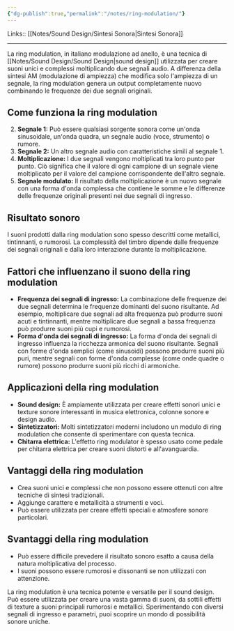 ```yaml
---
{"dg-publish":true,"permalink":"/notes/ring-modulation/"}
---
```


Links:: [[Notes/Sound Design/Sintesi Sonora\|Sintesi Sonora]]

---
La ring modulation, in italiano modulazione ad anello, è una tecnica di [[Notes/Sound Design/Sound Design\|sound design]] utilizzata per creare suoni unici e complessi moltiplicando due segnali audio. A differenza della sintesi AM (modulazione di ampiezza) che modifica solo l'ampiezza di un segnale, la ring modulation genera un output completamente nuovo combinando le frequenze dei due segnali originali.

## Come funziona la ring modulation

2. **Segnale 1:** Può essere qualsiasi sorgente sonora come un'onda sinusoidale, un'onda quadra, un segnale audio (voce, strumento) o rumore.
4. **Segnale 2:** Un altro segnale audio con caratteristiche simili al segnale 1.
6. **Moltiplicazione:** I due segnali vengono moltiplicati tra loro punto per punto. Ciò significa che il valore di ogni campione di un segnale viene moltiplicato per il valore del campione corrispondente dell'altro segnale.
8. **Segnale modulato:** Il risultato della moltiplicazione è un nuovo segnale con una forma d'onda complessa che contiene le somme e le differenze delle frequenze originali presenti nei due segnali di ingresso.

## Risultato sonoro

I suoni prodotti dalla ring modulation sono spesso descritti come metallici, tintinnanti, o rumorosi. La complessità del timbro dipende dalle frequenze dei segnali originali e dalla loro interazione durante la moltiplicazione.

## Fattori che influenzano il suono della ring modulation

- **Frequenza dei segnali di ingresso:** La combinazione delle frequenze dei due segnali determina le frequenze dominanti del suono risultante. Ad esempio, moltiplicare due segnali ad alta frequenza può produrre suoni acuti e tintinnanti, mentre moltiplicare due segnali a bassa frequenza può produrre suoni più cupi e rumorosi.
- **Forma d'onda dei segnali di ingresso:** La forma d'onda dei segnali di ingresso influenza la ricchezza armonica del suono risultante. Segnali con forme d'onda semplici (come sinusoidi) possono produrre suoni più puri, mentre segnali con forme d'onda complesse (come onde quadre o rumore) possono produrre suoni più ricchi di armoniche.

## Applicazioni della ring modulation

- **Sound design:** È ampiamente utilizzata per creare effetti sonori unici e texture sonore interessanti in musica elettronica, colonne sonore e design audio.
- **Sintetizzatori:** Molti sintetizzatori moderni includono un modulo di ring modulation che consente di sperimentare con questa tecnica.
- **Chitarra elettrica:** L'effetto ring modulator è spesso usato come pedale per chitarra elettrica per creare suoni distorti e all'avanguardia.

## Vantaggi della ring modulation

- Crea suoni unici e complessi che non possono essere ottenuti con altre tecniche di sintesi tradizionali.
- Aggiunge carattere e metallicità a strumenti e voci.
- Può essere utilizzata per creare effetti speciali e atmosfere sonore particolari.

## Svantaggi della ring modulation

- Può essere difficile prevedere il risultato sonoro esatto a causa della natura moltiplicativa del processo.
- I suoni possono essere rumorosi e dissonanti se non utilizzati con attenzione.

La ring modulation è una tecnica potente e versatile per il sound design. Può essere utilizzata per creare una vasta gamma di suoni, da sottili effetti di texture a suoni principali rumorosi e metallici. Sperimentando con diversi segnali di ingresso e parametri, puoi scoprire un mondo di possibilità sonore uniche.


